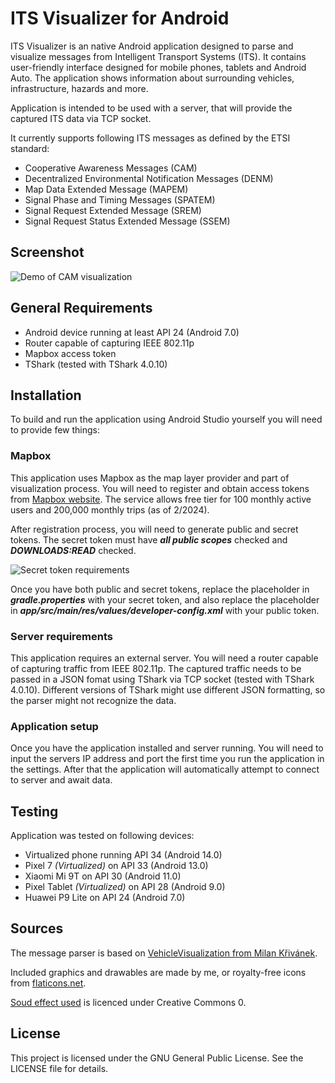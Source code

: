 # ITS Visualizer for Android

ITS Visualizer is an native Android application designed to parse and visualize messages from Intelligent Transport Systems (ITS). It contains user-friendly interface designed for mobile phones, tablets and Android Auto. The application shows information about surrounding vehicles, infrastructure, hazards and more.

Application is intended to be used with a server, that will provide the captured ITS data via TCP socket.

It currently supports following ITS messages as defined by the ETSI standard:
- Cooperative Awareness Messages (CAM)
- Decentralized Environmental Notification Messages (DENM)
- Map Data Extended Message (MAPEM)
- Signal Phase and Timing Messages (SPATEM)
- Signal Request Extended Message (SREM)
- Signal Request Status Extended Message (SSEM)

## Screenshot
![Demo of CAM visualization](https://i.imgur.com/obfZGyC.png)

## General Requirements
- Android device running at least API 24 (Android 7.0)
- Router capable of capturing IEEE 802.11p
- Mapbox access token
- TShark (tested with TShark 4.0.10)

## Installation
To build and run the application using Android Studio yourself you will need to provide few things:

### Mapbox
This application uses Mapbox as the map layer provider and part of visualization process. You will need to register and obtain access tokens from [Mapbox website](https://www.mapbox.com/). The service allows free tier for 100 monthly active users and 200,000 monthly trips (as of 2/2024).

After registration process, you will need to generate public and secret tokens. The secret token must have **_all public scopes_** checked and **_DOWNLOADS:READ_** checked.

![Secret token requirements](https://i.imgur.com/k6azZPa.png)

Once you have both public and secret tokens, replace the placeholder in **_gradle.properties_** with your secret token, and also replace the placeholder in **_app/src/main/res/values/developer-config.xml_** with your public token.

### Server requirements
This application requires an external server. You will need a router capable of capturing traffic from IEEE 802.11p. The captured traffic needs to be passed in a JSON fomat using TShark via TCP socket (tested with TShark 4.0.10). Different versions of TShark might use different JSON formatting, so the parser might not recognize the data.

### Application setup
Once you have the application installed and server running. You will need to input the servers IP address and port the first time you run the application in the settings. After that the application will automatically attempt to connect to server and await data.

## Testing
Application was tested on following devices:
- Virtualized phone running API 34 (Android 14.0)
- Pixel 7 _(Virtualized)_ on API 33 (Android 13.0)
- Xiaomi Mi 9T on API 30 (Android 11.0)
- Pixel Tablet _(Virtualized)_ on API 28 (Android 9.0)
- Huawei P9 Lite on API 24 (Android 7.0)

## Sources
The message parser is based on [VehicleVisualization from Milan Křivánek](https://github.com/krivmi/VehicleVisualization).

Included graphics and drawables are made by me, or royalty-free icons from [flaticons.net](https://flaticons.net/).

[Soud effect used](https://freesound.org/people/Tissman/sounds/521848/) is licenced under Creative Commons 0.

## License
This project is licensed under the GNU General Public License. See the LICENSE file for details.
